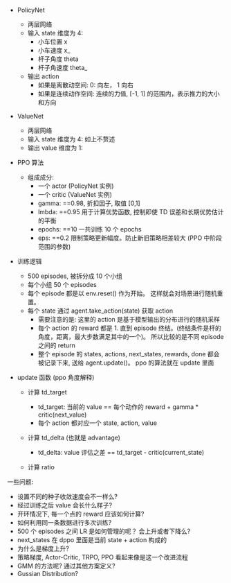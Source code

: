 

- PolicyNet 
  - 两层网络
  - 输入 state 维度为 4:
    - 小车位置 x
    - 小车速度 x_
    - 杆子角度 theta
    - 杆子角速度 theta_
  - 输出 action
    - 如果是离散动空间: 
      0: 向左， 1 向右
    - 如果是连续动作空间: 
      连续的力值, [-1, 1] 的范围内，表示推力的大小和方向

- ValueNet
  - 两层网络
  - 输入 state 维度为 4:
    如上不赘述
  - 输出 value 维度为 1:


- PPO 算法 
  - 组成成分:
    - 一个 actor (PolicyNet 实例)
    - 一个 critic (ValueNet 实例)
    - gamma: ==0.98, 折扣因子, 取值 [0,1]
    - lmbda: ==0.95 用于计算优势函数, 控制即使 TD 误差和长期优势估计的平衡
    - epochs: ==10 一共训练 10 个 epochs
    - eps: ==0.2 限制策略更新幅度。防止新旧策略相差较大 (PPO 中阶段范围的参数)

- 训练逻辑
  - 500 episodes, 被拆分成 10 个小组
  - 每个小组 50 个 episodes 
  - 每个 episode 都是以 env.reset()  作为开始。 这样就会对场景进行随机重置。
  - 每个 state 通过 agent.take_action(state) 获取 action
     - 需要注意的是: 这里的 action 是基于模型输出的分布进行的随机采样
     - 每个 action 的 reward 都是 1. 直到 episode 终结。(终结条件是杆的角度，距离，最大步数满足其中的一个)。 所以比较的是不同 episode 之间的  return
     - 整个 episode 的 states, actions, next_states, rewards, done 都会被记录下来, 送给 agent.update()。 ppo 的算法就在 update 里面
    
- update 函数 (ppo 角度解释)
  - 计算 td_target  
    - td_target: 当前的 value == 每个动作的 reward + gamma * critic(next_value)
    - 每个 action 都对应一个 state, action, value
  - 计算 td_delta (也就是 advantage)
    - td_delta: value 评估之差 == td_target - critic(current_state)
  
  - 计算 ratio
  

一些问题:
- 设置不同的种子收敛速度会不一样么?
- 经过训练之后 value 会长什么样子?
- 开环情况下, 每一个点的 reward 应该如何计算?
- 如何利用同一条数据进行多次训练?
- 500 个 episodes 之间 LR 是如何管理的呢？ 会上升或者下降么?
- next_states 在 dppo 里面是当前 state + action 构成的
- 为什么是梯度上升?
- 策略梯度, Actor-Critic, TRPO, PPO 看起来像是这一个改进流程
- GMM 的方法呢? 通过其他方案定义?
- Gussian Distribution?
